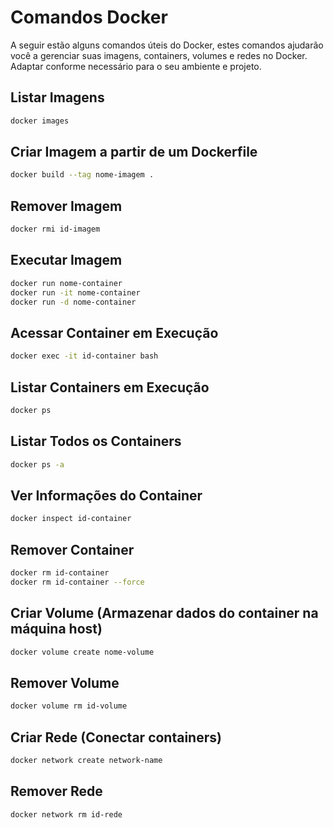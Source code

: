 # Comandos Docker

A seguir estão alguns comandos úteis do Docker, estes comandos ajudarão você a gerenciar suas imagens, containers, volumes e redes no Docker. Adaptar conforme necessário para o seu ambiente e projeto.

## Listar Imagens

```bash
docker images
```

## Criar Imagem a partir de um Dockerfile

```bash
docker build --tag nome-imagem .
```

## Remover Imagem

```bash
docker rmi id-imagem
```

## Executar Imagem

```bash
docker run nome-container
docker run -it nome-container
docker run -d nome-container
```

## Acessar Container em Execução

```bash
docker exec -it id-container bash
```

## Listar Containers em Execução

```bash
docker ps
```

## Listar Todos os Containers

```bash
docker ps -a
```

## Ver Informações do Container

```bash
docker inspect id-container
```

## Remover Container

```bash
docker rm id-container
docker rm id-container --force
```

## Criar Volume (Armazenar dados do container na máquina host)

```bash
docker volume create nome-volume
```

## Remover Volume

```bash
docker volume rm id-volume
```

## Criar Rede (Conectar containers)

```bash
docker network create network-name

```

## Remover Rede

```bash
docker network rm id-rede
```